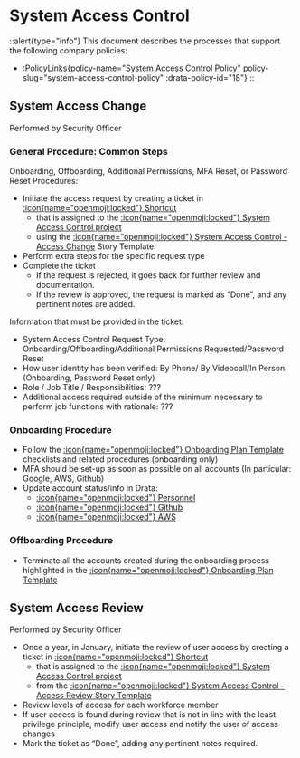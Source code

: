 # System Access Control

::alert{type="info"}
This document describes the processes that support the following company policies:
- :PolicyLinks{policy-name="System Access Control Policy" policy-slug="system-access-control-policy" :drata-policy-id="18"}
::


## System Access Change 

Performed by Security Officer

### General Procedure: Common Steps

Onboarding, Offboarding, Additional Permissions, MFA Reset, or Password Reset  Procedures:

- Initiate the access request by creating a ticket in [:icon{name="openmoji:locked"} Shortcut](https://app.shortcut.com/) 
  - that is assigned to the [:icon{name="openmoji:locked"} System Access Control project](https://app.shortcut.com/narrativeio/project/21116/system-access-control) 
  - using the [:icon{name="openmoji:locked"} System Access Control - Access Change](https://app.shortcut.com/narrativeio/stories/new?template_id=63f8d92d-ac8c-4707-aac4-132826e1c3ff) Story Template.
- Perform extra steps for the specific request type
- Complete the ticket
  - If the request is rejected, it goes back for further review and documentation.
  - If the review is approved, the request is marked as “Done”, and any pertinent notes are added.

Information that must be provided in the ticket:
- System Access Control Request Type: Onboarding/Offboarding/Additional Permissions Requested/Password Reset
- How user identity has been verified: By Phone/ By Videocall/In Person (Onboarding, Password Reset only) 
- Role / Job Title / Responsibilities: ???
- Additional access required outside of the minimum necessary to perform job functions with rationale: ???

### Onboarding Procedure
- Follow the [:icon{name="openmoji:locked"} Onboarding Plan Template](https://www.notion.so/narrativeio/Onboarding-Plan-Template-21ef9b53174a4becb373313d1483b2a2) checklists and related procedures (onboarding only)
- MFA should be set-up as soon as possible on all accounts (In particular: Google, AWS, Github)
- Update account status/info in Drata:
  - [:icon{name="openmoji:locked"} Personnel](https://app.drata.com/governance/personnel)
  - [:icon{name="openmoji:locked"} Github](https://app.drata.com/manage-accounts/version-control?clientType=GITHUB)
  - [:icon{name="openmoji:locked"} AWS](https://app.drata.com/manage-accounts/infrastructure?clientType=AWS)
  
### Offboarding Procedure
- Terminate all the accounts created during the onboarding process highlighted in the [:icon{name="openmoji:locked"} Onboarding Plan Template](https://www.notion.so/narrativeio/Onboarding-Plan-Template-21ef9b53174a4becb373313d1483b2a2)

## System Access Review 

Performed by Security Officer

- Once a year, in January, initiate the review of user access by creating a ticket in [:icon{name="openmoji:locked"} Shortcut](https://app.shortcut.com/)
  - that is assigned to the [:icon{name="openmoji:locked"} System Access Control project](https://app.shortcut.com/narrativeio/project/21116/system-access-control) 
  - from the [:icon{name="openmoji:locked"} System Access Control - Access Review Story Template](https://app.shortcut.com/narrativeio/stories/new?template_id=63f8db18-ba3a-46f3-b2aa-73975befcafc)
- Review levels of access for each workforce member
- If user access is found during review that is not in line with the least privilege principle, modify user access and notify the user of access changes
- Mark the ticket as “Done”, adding any pertinent notes required.

